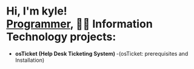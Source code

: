 <h1>Hi, I'm kyle! <br/><a href="https://github.com/kylegomez422">Programmer</a>, <a 

<h2>👨‍💻 Information Technology projects:</h2>

- <b>osTicket (Help Desk Ticketing System) </b>
-(osTicket: prerequisites and Installation)                                                                                       


